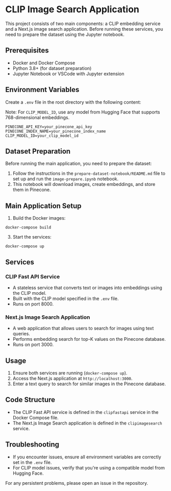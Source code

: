 # CLIP Image Search Application

This project consists of two main components: a CLIP embedding service and a Next.js image search application. Before running these services, you need to prepare the dataset using the Jupyter notebook.

## Prerequisites

- Docker and Docker Compose
- Python 3.8+ (for dataset preparation)
- Jupyter Notebook or VSCode with Jupyter extension

## Environment Variables

Create a `.env` file in the root directory with the following content:

Note: For `CLIP_MODEL_ID`, use any model from Hugging Face that supports 768-dimensional embeddings.

```
PINECONE_API_KEY=your_pinecone_api_key
PINECONE_INDEX_NAME=your_pinecone_index_name
CLIP_MODEL_ID=your_clip_model_id
```

## Dataset Preparation

Before running the main application, you need to prepare the dataset:

1. Follow the instructions in the `prepare-dataset-notebook/README.md` file to set up and run the `image-prepare.ipynb` notebook.
2. This notebook will download images, create embeddings, and store them in Pinecone.

## Main Application Setup

1. Build the Docker images:

```
docker-compose build
```


3. Start the services:

```
docker-compose up
```


## Services

### CLIP Fast API Service

- A stateless service that converts text or images into embeddings using the CLIP model.
- Built with the CLIP model specified in the `.env` file.
- Runs on port 8000.

### Next.js Image Search Application

- A web application that allows users to search for images using text queries.
- Performs embedding search for top-K values on the Pinecone database.
- Runs on port 3000.

## Usage

1. Ensure both services are running (`docker-compose up`).
2. Access the Next.js application at `http://localhost:3000`.
3. Enter a text query to search for similar images in the Pinecone database.

## Code Structure

- The CLIP Fast API service is defined in the `clipfastapi` service in the Docker Compose file.
- The Next.js Image Search application is defined in the `clipimagesearch` service.


## Troubleshooting

- If you encounter issues, ensure all environment variables are correctly set in the `.env` file.
- For CLIP model issues, verify that you're using a compatible model from Hugging Face.

For any persistent problems, please open an issue in the repository.